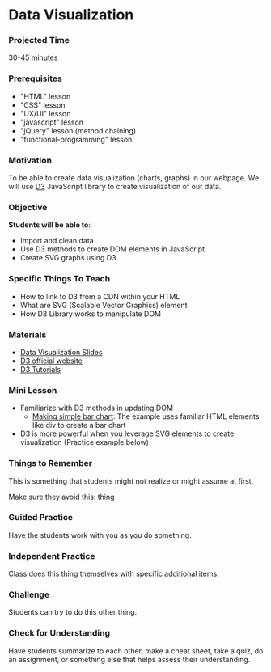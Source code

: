 # Data Visualization

### Projected Time
30-45 minutes

### Prerequisites
- "HTML" lesson
- "CSS" lesson
- "UX/UI" lesson
- "javascript" lesson
- "jQuery" lesson (method chaining)
- "functional-programming" lesson

### Motivation
To be able to create data visualization (charts, graphs) in our webpage. We will use [D3](https://d3js.org) JavaScript library to create visualization of our data.

### Objective
**Students will be able to**:
- Import and clean data
- Use D3 methods to create DOM elements in JavaScript
- Create SVG graphs using D3

### Specific Things To Teach
- How to link to D3 from a CDN within your HTML
- What are SVG (Scalable Vector Graphics) element
- How D3 Library works to manipulate DOM

### Materials

- [Data Visualization Slides](https://drive.google.com/open?id=1qgFhrP5u70UgsTe_khB9nrUnlq-17zY4yjPzSphPCW8)
- [D3 official website](https://d3js.org)
- [D3 Tutorials](https://github.com/d3/d3/wiki/Tutorials)

### Mini Lesson

- Familiarize with D3 methods in updating DOM
  - [Making simple bar chart](https://bost.ocks.org/mike/bar/): The example uses familiar HTML elements like div to create a bar chart
- D3 is more powerful when you leverage SVG elements to create visualization (Practice example below)


### Things to Remember

This is something that students might not realize or might assume at first.

Make sure they avoid this: thing


### Guided Practice

Have the students work with you as you do something.


### Independent Practice

Class does this thing themselves with specific additional items.


### Challenge

Students can try to do this other thing.


### Check for Understanding

Have students summarize to each other, make a cheat sheet, take a quiz, do an assignment, or something else that helps assess their understanding.
